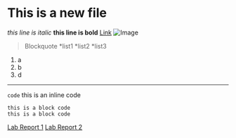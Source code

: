 # This is a new file
*this line is italic*
**this line is bold**
[Link](https://jiayid77.github.io/cse15l-lab-reports/)
![Image](https://www.rd.com/wp-content/uploads/2021/01/GettyImages-1175550351.jpg)
> Blockquote
*list1
*list2
*list3
1. a
2. b
3. d
---
`code` this is an inline code
```
this is a block code
this is a block code
```
[Lab Report 1](https://jiayid77.github.io/cse15l-lab-reports/lab-report-1-week-0.html)
[Lab Report 2](https://jiayid77.github.io/cse15l-lab-reports/lab-report-2-week-1.html)
